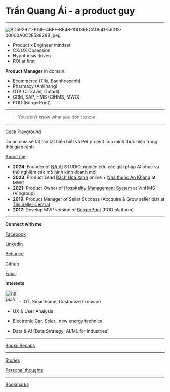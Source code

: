 # Trần Quang Ái - a product guy

---

![BD592921-B16E-4BEF-BF48-1DD8F8CAD641-56015-00000A0C2E58828B.jpeg](Tra%CC%82%CC%80n%20Quang%20A%CC%81i%20-%20a%20product%20guy%2048f669ccff2b4e6baf5fe55aa38ca781/BD592921-B16E-4BEF-BF48-1DD8F8CAD641-56015-00000A0C2E58828B.jpeg)

- Product x Engineer mindset
- CX/UX Obsession
- Hypothesis driven
- ROI at first

**Product Manager** in domain:

- Ecommerce (Tiki, Bachhoaxanh)
- Pharmacy (AnKhang)
- OTA (CiTravel, Gotadi)
- CRM, SAP, HMS (CiHMS, MWG)
- POD (BurgerPrint)

---

> You don’t know what you don’t know
> 

---

[Geek Playground](https://geek.naai.studio/)

Dự án chia sẻ tất tần tật hiểu biết và Pet project của mình thực hiện trong thời gian rảnh

[About me](https://www.notion.so/About-me-b12d9dc2410844efb9d5867ab3032c1a?pvs=21)

- **2024**: Founder of [NA.AI](http://NA.AI) STUDIO, nghiên cứu các giải pháp AI phục vụ thử nghiệm các mô hình kinh doanh mới
- **2023**: Product Lead [Bách Hoá Xanh](https://www.bachhoaxanh.com/) online + [Nhà thuốc An Khang](https://www.nhathuocankhang.com/) at MWG
- **2021**: Product Owner of [Hospitality Management System](https://docs.vinhms.com/en-cihms/eng-cihms-software) at VinHMS (Vingroup)
- **2019**: Product Manager of Seller Success (Accquire & Grow seller biz) at [Tiki Seller Central](https://sellercenter.tiki.vn/new/register)
- **2017**: Develop MVP version of [BurgerPrint](https://burgerprints.com/) (POD platform)

---

**Connect with me**

[Facebook](https://www.facebook.com/art.leolion/)

[Linkedin](http://linkedin.com/in/leolion)

[Behance](https://www.behance.net/leolion)

[Github](https://github.com/leolionart)

[Email](mailto:aitran158@gmail.com)

**Interests**

<aside>
<img src="https://www.notion.so/icons/emoji-heart-eyes_gray.svg" alt="https://www.notion.so/icons/emoji-heart-eyes_gray.svg" width="40px" /> - IOT, Smarthome, Customize firmware

- UX & User Analysis
- Electronic Car, Solar…new energy technical 

- Data & AI (Data Strategy; AI/ML for industries)

</aside>

---

[Books Recaps](Tra%CC%82%CC%80n%20Quang%20A%CC%81i%20-%20a%20product%20guy%2048f669ccff2b4e6baf5fe55aa38ca781/Books%20Recaps%20fd5c4aba661941eaa73b057e0dbbf5d8.csv)

---

[Stories](Tra%CC%82%CC%80n%20Quang%20A%CC%81i%20-%20a%20product%20guy%2048f669ccff2b4e6baf5fe55aa38ca781/Stories%20bcd3c423ae5c406ea3e721f023d07720.csv)

[Personal thoughts](Tra%CC%82%CC%80n%20Quang%20A%CC%81i%20-%20a%20product%20guy%2048f669ccff2b4e6baf5fe55aa38ca781/Personal%20thoughts%2081d57e894c954536ad5b18dc9d3d2710.csv)

---

[Bookmarks](Tra%CC%82%CC%80n%20Quang%20A%CC%81i%20-%20a%20product%20guy%2048f669ccff2b4e6baf5fe55aa38ca781/Bookmarks%207e257039daae4dcbbbdf83a12175772b.csv)